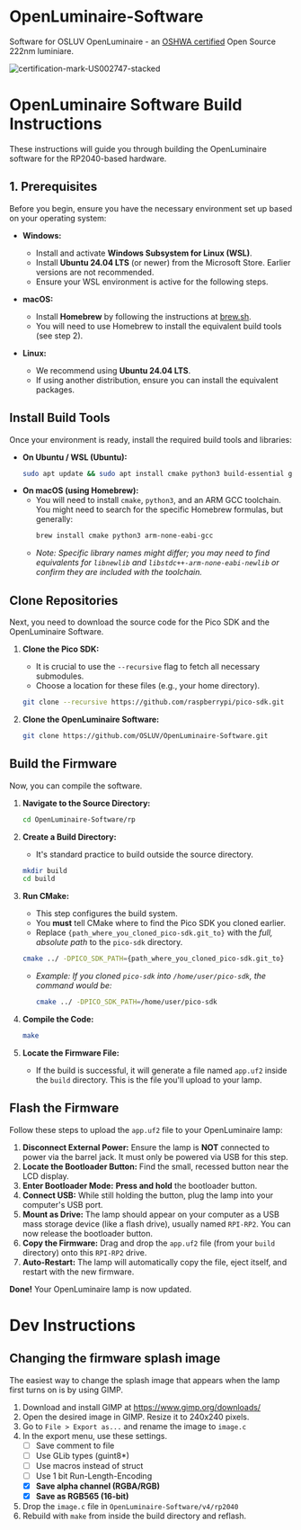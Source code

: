 # OpenLuminaire-Software
Software for OSLUV OpenLuminaire - an [OSHWA certified](https://certification.oshwa.org/us002747.html) Open Source 222nm luminiare.

![certification-mark-US002747-stacked](https://github.com/user-attachments/assets/749f9e49-821d-415f-969e-e3ed7226dc48)


# OpenLuminaire Software Build Instructions

These instructions will guide you through building the OpenLuminaire software for the RP2040-based hardware.

## 1. Prerequisites

Before you begin, ensure you have the necessary environment set up based on your operating system:

* **Windows:**
    * Install and activate **Windows Subsystem for Linux (WSL)**.
    * Install **Ubuntu 24.04 LTS** (or newer) from the Microsoft Store. Earlier versions are not recommended.
    * Ensure your WSL environment is active for the following steps.

* **macOS:**
    * Install **Homebrew** by following the instructions at [brew.sh](https://brew.sh/).
    * You will need to use Homebrew to install the equivalent build tools (see step 2).

* **Linux:**
    * We recommend using **Ubuntu 24.04 LTS**.
    * If using another distribution, ensure you can install the equivalent packages.

## Install Build Tools

Once your environment is ready, install the required build tools and libraries:

* **On Ubuntu / WSL (Ubuntu):**
    ```bash
    sudo apt update && sudo apt install cmake python3 build-essential gcc-arm-none-eabi libnewlib-arm-none-eabi libstdc++-arm-none-eabi-newlib
    ```
* **On macOS (using Homebrew):**
    * You will need to install `cmake`, `python3`, and an ARM GCC toolchain. You might need to search for the specific Homebrew formulas, but generally:
        ```bash
        brew install cmake python3 arm-none-eabi-gcc
        ```
    * *Note: Specific library names might differ; you may need to find equivalents for `libnewlib` and `libstdc++-arm-none-eabi-newlib` or confirm they are included with the toolchain.*

## Clone Repositories

Next, you need to download the source code for the Pico SDK and the OpenLuminaire Software.

1.  **Clone the Pico SDK:**
    * It is crucial to use the `--recursive` flag to fetch all necessary submodules.
    * Choose a location for these files (e.g., your home directory).
    ```bash
    git clone --recursive https://github.com/raspberrypi/pico-sdk.git
    ```

2.  **Clone the OpenLuminaire Software:**
    ```bash
    git clone https://github.com/OSLUV/OpenLuminaire-Software.git
    ```

## Build the Firmware

Now, you can compile the software.

1.  **Navigate to the Source Directory:**
    ```bash
    cd OpenLuminaire-Software/rp
    ```

2.  **Create a Build Directory:**
    * It's standard practice to build outside the source directory.
    ```bash
    mkdir build
    cd build
    ```

3.  **Run CMake:**
    * This step configures the build system.
    * You **must** tell CMake where to find the Pico SDK you cloned earlier.
    * Replace `{path_where_you_cloned_pico-sdk.git_to}` with the *full, absolute path* to the `pico-sdk` directory.
    ```bash
    cmake ../ -DPICO_SDK_PATH={path_where_you_cloned_pico-sdk.git_to}
    ```
    * *Example: If you cloned `pico-sdk` into `/home/user/pico-sdk`, the command would be:*
        ```bash
        cmake ../ -DPICO_SDK_PATH=/home/user/pico-sdk
        ```

4.  **Compile the Code:**
    ```bash
    make
    ```

5.  **Locate the Firmware File:**
    * If the build is successful, it will generate a file named `app.uf2` inside the `build` directory. This is the file you'll upload to your lamp.

## Flash the Firmware

Follow these steps to upload the `app.uf2` file to your OpenLuminaire lamp:

1.  **Disconnect External Power:** Ensure the lamp is **NOT** connected to power via the barrel jack. It must only be powered via USB for this step.
2.  **Locate the Bootloader Button:** Find the small, recessed button near the LCD display.
3.  **Enter Bootloader Mode:** **Press and hold** the bootloader button.
4.  **Connect USB:** While still holding the button, plug the lamp into your computer's USB port.
5.  **Mount as Drive:** The lamp should appear on your computer as a USB mass storage device (like a flash drive), usually named `RPI-RP2`. You can now release the bootloader button.
6.  **Copy the Firmware:** Drag and drop the `app.uf2` file (from your `build` directory) onto this `RPI-RP2` drive.
7.  **Auto-Restart:** The lamp will automatically copy the file, eject itself, and restart with the new firmware.

**Done!** Your OpenLuminaire lamp is now updated.

# Dev Instructions

## Changing the firmware splash image

The easiest way to change the splash image that appears when the lamp first turns on is by using GIMP.

1. Download and install GIMP at https://www.gimp.org/downloads/
2. Open the desired image in GIMP. Resize it to 240x240 pixels. 
3. Go to `File > Export as...` and rename the image to `image.c`
4. In the export menu, use these settings.
    - [ ] Save comment to file
	- [ ] Use GLib types (guint8*)
	- [ ] Use macros instead of struct
	- [ ] Use 1 bit Run-Length-Encoding
	- [x] **Save alpha channel (RGBA/RGB)**
	- [x] **Save as RGB565 (16-bit)**
5. Drop the `image.c` file in `OpenLuminaire-Software/v4/rp2040`
6. Rebuild with `make` from inside the build directory and reflash. 
